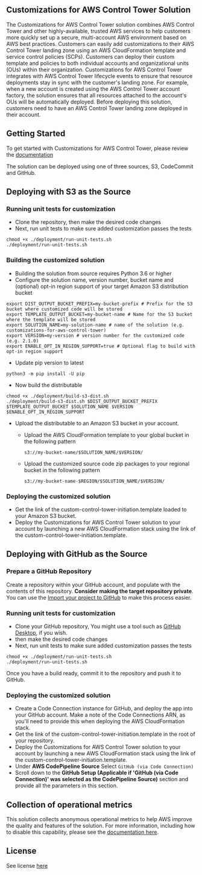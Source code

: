 ## Customizations for AWS Control Tower Solution
The Customizations for AWS Control Tower solution combines AWS Control Tower and other highly-available, trusted AWS services to help customers more quickly set up a secure, multi-account AWS environment based on AWS best practices. Customers can easily add customizations to their AWS Control Tower landing zone using an AWS CloudFormation template and service control policies (SCPs). Customers can deploy their custom template and policies to both individual accounts and organizational units (OUs) within their organization. Customizations for AWS Control Tower integrates with AWS Control Tower lifecycle events to ensure that resource deployments stay in sync with the customer's landing zone. For example, when a new account is created using the AWS Control Tower account factory, the solution ensures that all resources attached to the account's OUs will be automatically deployed. Before deploying this solution, customers need to have an AWS Control Tower landing zone deployed in their account.

## Getting Started 
To get started with Customizations for AWS Control Tower, please review the [documentation](https://docs.aws.amazon.com/controltower/latest/userguide/customize-landing-zone.html)

The solution can be deployed using one of three sources, S3, CodeCommit and GitHub.

## Deploying with S3 as the Source

### Running unit tests for customization 
* Clone the repository, then make the desired code changes 
* Next, run unit tests to make sure added customization passes the tests 

```  
chmod +x ./deployment/run-unit-tests.sh
./deployment/run-unit-tests.sh
``` 

### Building the customized solution
* Building the solution from source requires Python 3.6 or higher
* Configure the solution name, version number, bucket name and (optional) opt-in region support of your target Amazon S3 distribution bucket 

``` 
export DIST_OUTPUT_BUCKET_PREFIX=my-bucket-prefix # Prefix for the S3 bucket where customized code will be stored 
export TEMPLATE_OUTPUT_BUCKET=my-bucket-name # Name for the S3 bucket where the template will be stored
export SOLUTION_NAME=my-solution-name # name of the solution (e.g. customizations-for-aws-control-tower)
export VERSION=my-version # version number for the customized code  (e.g. 2.1.0)
export ENABLE_OPT_IN_REGION_SUPPORT=true # Optional flag to build with opt-in region support
```

* Update pip version to latest
```
python3 -m pip install -U pip
```


* Now build the distributable
``` 
chmod +x ./deployment/build-s3-dist.sh
./deployment/build-s3-dist.sh $DIST_OUTPUT_BUCKET_PREFIX $TEMPLATE_OUTPUT_BUCKET $SOLUTION_NAME $VERSION $ENABLE_OPT_IN_REGION_SUPPORT
``` 
 
* Upload the distributable to an Amazon S3 bucket in your account.

  * Upload the AWS CloudFormation template to your global bucket in the following pattern
    ``` 
    s3://my-bucket-name/$SOLUTION_NAME/$VERSION/ 
    ``` 

  * Upload the customized source code zip packages to your regional bucket in the following pattern
    ``` 
    s3://my-bucket-name-$REGION/$SOLUTION_NAME/$VERSION/
    ``` 

### Deploying the customized solution
* Get the link of the custom-control-tower-initiation.template loaded to your Amazon S3 bucket. 
* Deploy the Customizations for AWS Control Tower solution to your account by launching a new AWS CloudFormation stack using the link of the custom-control-tower-initiation.template.

## Deploying with GitHub as the Source

### Prepare a GitHub Repository
Create a repository within your GitHub account, and populate with the contents of this repository. 
**Consider making the target repository private**. 
You can use the [Import your project to GitHub](https://github.com/new/import) to make this process easier.

### Running unit tests for customization 
* Clone your GitHub repository, You might use a tool such as [GitHub Desktop](https://desktop.github.com/download/), if you wish.
* then make the desired code changes
* Next, run unit tests to make sure added customization passes the tests

```  
chmod +x ./deployment/run-unit-tests.sh
./deployment/run-unit-tests.sh
```
Once you have a build ready, commit it to the repository and push it to GitHub.

### Deploying the customized solution
* Create a Code Connection instance for GitHub, and deploy the app into your GitHub account. Make a note of the Code Connections ARN, as you'll need to provide this when deploying the AWS CloudFormation stack.
* Get the link of the custom-control-tower-initiation.template in the root of your repository.
* Deploy the Customizations for AWS Control Tower solution to your account by launching a new AWS CloudFormation stack using the link of the custom-control-tower-initiation.template.
 * Under **AWS CodePipeline Source** Select `GitHub (via Code Connection)`
 * Scroll down to the **GitHub Setup (Applicable if 'GitHub (via Code Connection)' was selected as the CodePipeline Source)** section and provide all the parameters in this section.

 
## Collection of operational metrics

This solution collects anonymous operational metrics to help AWS improve the quality and features of the solution. For more information, including how to disable this capability, please see the [documentation here](https://docs.aws.amazon.com/controltower/latest/userguide/cfct-metrics.html).

## License

See license [here](https://github.com/aws-solutions/aws-control-tower-customizations/blob/main/LICENSE.txt) 
